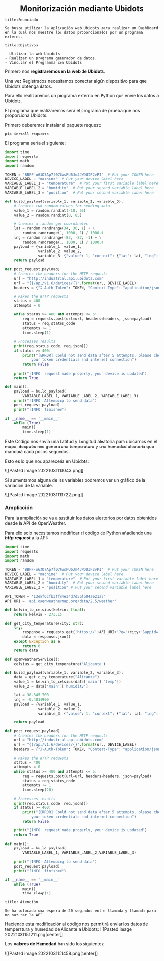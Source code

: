 <center style="font-weight: bold; font-size: 25 ">Monitorización mediante Ubidots</center>

```ad-question
title:Enunciado

Se busca utilizar la aplicación web Ubidots para realizar un DashBoard en la cual nos muestre los datos proporcionados por un programa externo.
```

```ad-info
title:Objetivos

- Utilizar la web Ubidots
- Realizar un programa generador de datos.
- Vincular el Progranma con Ubidots
```

Primero nos **registraremos en la web de Ubidots**.

Una vez Registrados necesitamos conectar algún dispositivo para que Ubidots obtenga datos.

Para ello realizaremos un programa externo en Python que envíe los datos a Ubidots.

El programa que realizaremos será el programa de prueba que nos proporciona Ubidots.

Primero deberemos instalar el paquete request:

`pip install requests`

El programa sería el siguiente:
``` python
import time
import requests
import math
import random

TOKEN = "BBFF-o63O7Ap7f07GwsPU6Jm4JWDUIF2vPI"  # Put your TOKEN here
DEVICE_LABEL = "machine"  # Put your device label here
VARIABLE_LABEL_1 = "temperature"  # Put your first variable label here
VARIABLE_LABEL_2 = "humidity"  # Put your second variable label here
VARIABLE_LABEL_3 = "position"  # Put your second variable label here

def build_payload(variable_1, variable_2, variable_3):
    # Creates two random values for sending data
    value_1 = random.randint(-10, 50)
    value_2 = random.randint(0, 85)

    # Creates a random gps coordinates
    lat = random.randrange(34, 36, 1) + \
        random.randrange(1, 1000, 1) / 1000.0
    lng = random.randrange(-83, -87, -1) + \
        random.randrange(1, 1000, 1) / 1000.0
    payload = {variable_1: value_1,
               variable_2: value_2,
               variable_3: {"value": 1, "context": {"lat": lat, "lng": lng}}}
    return payload
  
def post_request(payload):
    # Creates the headers for the HTTP requests
    url = "http://industrial.api.ubidots.com"
    url = "{}/api/v1.6/devices/{}".format(url, DEVICE_LABEL)
    headers = {"X-Auth-Token": TOKEN, "Content-Type": "application/json"}

    # Makes the HTTP requests
    status = 400
    attempts = 0

    while status >= 400 and attempts <= 5:
        req = requests.post(url=url, headers=headers, json=payload)
        status = req.status_code
        attempts += 1
        time.sleep(1)
  
    # Processes results
    print(req.status_code, req.json())
    if status >= 400:
        print("[ERROR] Could not send data after 5 attempts, please check \
            your token credentials and internet connection")
        return False
        
    print("[INFO] request made properly, your device is updated")
    return True

def main():
    payload = build_payload(
        VARIABLE_LABEL_1, VARIABLE_LABEL_2, VARIABLE_LABEL_3)
    print("[INFO] Attemping to send data")
    post_request(payload)
    print("[INFO] finished")

if __name__ == '__main__':
    while (True):
        main()
        time.sleep(1)
```

Este Código nos envía una Latitud y Longitud aleatoria para ubicarnos en el mapa, después nos genera una temperatura y una humedad aleatoria que mandará cada pocos segundos.

Esto es lo que nos aparecería en Ubidots:

![[Pasted image 20221031113043.png]]


Si aumentamos alguna de las variables podremos ver un gráfico de la variación de la variable.

![[Pasted image 20221031113722.png]]

### Ampliación

Para la ampliación se va a sustituir los datos aleatorios por datos obtenidos desde la API de OpenWeather.

Para ello solo necesitamos modificar el código de Python añadiendo una **_http request_** a la API:

``` python
import time
import requests
import math
import random

TOKEN = "BBFF-o63O7Ap7f07GwsPU6Jm4JWDUIF2vPI"  # Put your TOKEN here
DEVICE_LABEL = "machine"  # Put your device label here
VARIABLE_LABEL_1 = "temperature"  # Put your first variable label here
VARIABLE_LABEL_2 = "humidity"  # Put your second variable label here
VARIABLE_LABEL_3 = "position" # Put your second variable label here

API_TOKEN = '13ebf6cfb3ffd4e34d7d55fb04ae21ab'
API_URI = 'api.openweathermap.org/data/2.5/weather'

def kelvin_to_celsius(kelvin: float):
    return kelvin - 273.15

def get_city_temperature(city: str):
    try:
        response = requests.get('https://'+API_URI+'?q='+city+'&appid='+API_TOKEN)
        data = response.json()
    except Exception as e:
        return 0
    return data

def openweatherService():
    celsius = get_city_temperature('Alicante')

def build_payload(variable_1, variable_2, variable_3):
    data = get_city_temperature("Alicante")
    value_1 = kelvin_to_celsius(data['main']['temp'])
    value_2 = data['main']['humidity']

    lat = 38.3451700
    lng = -0.4814900
    payload = {variable_1: value_1,
               variable_2: value_2,
               variable_3: {"value": 1, "context": {"lat": lat, "lng": lng}}}

    return payload

def post_request(payload):
    # Creates the headers for the HTTP requests
    url = "http://industrial.api.ubidots.com"
    url = "{}/api/v1.6/devices/{}".format(url, DEVICE_LABEL)
    headers = {"X-Auth-Token": TOKEN, "Content-Type": "application/json"}

    # Makes the HTTP requests
    status = 400
    attempts = 0
    while status >= 400 and attempts <= 5:
        req = requests.post(url=url, headers=headers, json=payload)
        status = req.status_code
        attempts += 1
        time.sleep(20)

    # Processes results
    print(req.status_code, req.json())
    if status >= 400:
        print("[ERROR] Could not send data after 5 attempts, please check \
            your token credentials and internet connection")
        return False

    print("[INFO] request made properly, your device is updated")
    return True
    
def main():
    payload = build_payload(
        VARIABLE_LABEL_1, VARIABLE_LABEL_2,VARIABLE_LABEL_3)

    print("[INFO] Attemping to send data")
    post_request(payload)
    print("[INFO] finished")

if __name__ == '__main__':
    while (True):
        main()
        time.sleep(1)
```

```ad-warning
title: Atención

Se ha colocado una espera de 20 segundos entre llamada y llamada para no saturar la API.
```

Haciendo esta modificación al código nos permitirá enviar los datos de temperatura y humedad de Alicante a Ubidots:
![[Pasted image 20221031151211.png|center]]

Los **valores de Humedad** han sido los siguientes:

![[Pasted image 20221031151458.png|center]]

